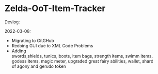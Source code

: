 # Zelda-OoT-Item-Tracker
Devlog:

2022-03-08:<br>
- Migrating to GitGHub <br>
- Redoing GUI due to XML Code Problems <br>
- Adding 	
			swords,shields, tunics, boots, item bags, strength items, swimm items, godess items, magic meter, upgraded great fairy abilities, wallet, shard of agony and gerudo token
